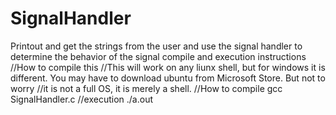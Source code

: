 # SignalHandler
Printout and get the strings from the user and use the signal handler to determine the behavior of the signal compile and execution instructions
//How to compile this
//This will work on any liunx shell, but for windows it is different. You may have to download ubuntu from Microsoft Store. But not to worry 
//it is not a full OS, it is merely a shell. 
//How to compile
  gcc SignalHandler.c 
//execution 
  ./a.out
